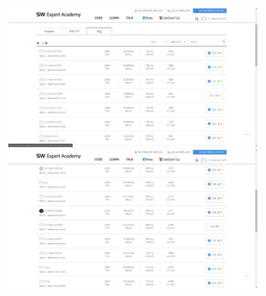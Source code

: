 ![Solution_8382_방향전환](/img/Solution_8382_방향전환.PNG)
![Solution_1907_모래성쌓기](/img/Solution_1907_모래성쌓기.PNG)